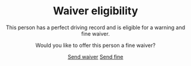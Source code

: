 <div style="text-align: center;">
<h1>Waiver eligibility</h1>
<p>This person has a perfect driving record and is eligible for a warning and fine waiver.</p>
<p>Would you like to offer this person a fine waiver?</p>
<a href="{{ '/waiver-sent' | url }}" class="nsw-button nsw-button--primary">Send waiver</a>
<a href="{{ '/waiver-fine' | url }}" class="nsw-button nsw-button--outline">Send fine</a>
</div>
